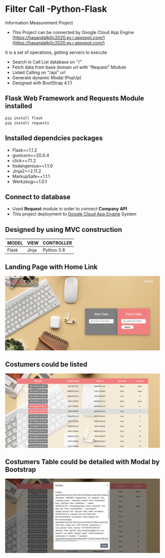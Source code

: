 # Filter Call -Python-Flask
Information Measurement Project

* This Project can be connected by Google Cloud App Engine [https://hasandalkilic2020.ey.r.appspot.com/](https://hasandalkilic2020.ey.r.appspot.com/)

It is a set of operations, getting servers to execute 

* Search in Call List database on "/"
* Fetch data from base domain url with "Request" Module
* Listed Calling on "/api" url
* Generate dynamic Modal (PopUp) 
* Designed with BootStrap 4.1.1

## Flask Web Framework and Requests Module  installed
``` 
pip install flask
pip install requests
```

## Installed dependcies packages
- Flask==1.1.2
- gunicorn==20.0.4
- click==7.1.2
- itsdangerous==1.1.0
- Jinja2==2.11.2
- MarkupSafe==1.1.1
- Werkzeug==1.0.1

## Connect to database
* Used <b>Request</b> module in order to connect <b>Company API</b> 
* This project deployment to [Google Cloud App Engine](https://cloud.google.com/) System

## Designed by using MVC construction
| MODEL | VIEW | CONTROLLER |
|---| --- | --- |
| Flask | Jinja | Python 3.8 |

## Landing Page with Home Link
![](Readme-Images/Landing.png)

## Costumers could be listed
![](Readme-Images/List.png)

## Costumers Table could be detailed with Modal by Bootstrap
![](Readme-Images/PopUp.png)

